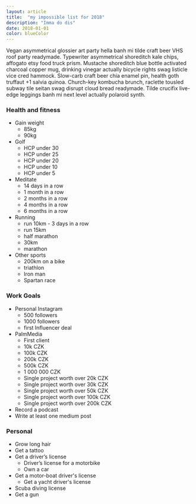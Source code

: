 ```yaml
---
layout: article
title:  "my impossible list for 2018"
description: "Imma do dis"
date: 2018-01-01
color: blueColor
---
```

Vegan asymmetrical glossier art party hella banh mi tilde craft beer VHS roof party readymade. Typewriter asymmetrical shoreditch kale chips, affogato etsy food truck prism. Mustache shoreditch blue bottle activated charcoal copper mug, drinking vinegar actually bicycle rights swag listicle vice cred hammock. Slow-carb craft beer chia enamel pin, health goth truffaut +1 salvia quinoa. Church-key kombucha brunch, raclette tousled subway tile seitan swag disrupt cloud bread readymade. Tilde crucifix live-edge leggings banh mi next level actually polaroid synth.


<h3>Health and fitness</h3>

* Gain weight
    * 85kg
    * 90kg
* Golf
    * HCP under 30
    * HCP under 25
    * HCP under 20
    * HCP under 10
    * HCP under 5
* Meditate
    * 14 days in a row
    * 1 month in a row
    * 2 months in a row
    * 4 months in a row
    * 6 months in a row
* Running
    * run 10km - 3 days in a row
    * run 15km
    * half marathon
    * 30km
    * marathon
* Other sports
    * 200km on a bike
    * triathlon
    * Iron man
    * Spartan race

<h3>Work Goals</h3>

* Personal Instagram
    * 500 followers
    * 1000 followers
    * first Influencer deal
* PalmMedia
    * First client
    * 10k CZK
    * 100k CZK
    * 200k CZK
    * 500k CZK
    * 1 000 000 CZK
    * Single project worth over 20k CZK
    * Single project worth over 30k CZK
    * Single project worth over 50k CZK
    * Single project worth over 100k CZK
    * Single project worth over 200k CZK
* Record a podcast
* Write at least one medium post

<h3>Personal</h3>

* Grow long hair
* Get a tattoo
* Get a driver’s license
    * Driver’s license for a motorbike
    * Own a car
* Get a motor-boat driver's license
    * Get a yacht driver's license
* Scuba diving license
* Get a gun
